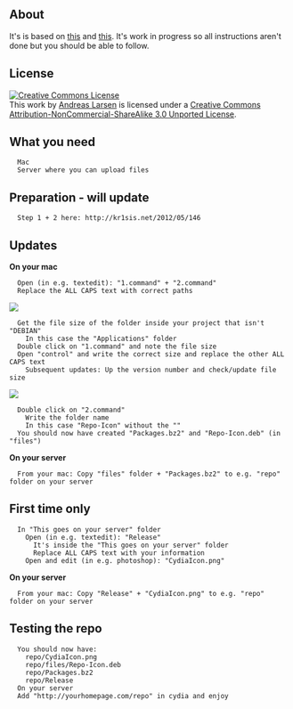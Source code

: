About
---
It's is based on [this](http://www.reddit.com/r/jailbreak/comments/1fi3wr/want_to_make_your_own_cydia_repo_i/) and [this](http://kr1sis.net/2012/05/146). It's work in progress so all instructions aren't done but you should be able to follow.

License
---
<a rel="license" href="http://creativecommons.org/licenses/by-nc-sa/3.0/"><img alt="Creative Commons License" style="border-width:0" src="http://i.creativecommons.org/l/by-nc-sa/3.0/88x31.png" /></a><br />This work by <a xmlns:cc="http://creativecommons.org/ns#" href="http://andreaslarsen.dk" property="cc:attributionName" rel="cc:attributionURL">Andreas Larsen</a> is licensed under a <a rel="license" href="http://creativecommons.org/licenses/by-nc-sa/3.0/">Creative Commons Attribution-NonCommercial-ShareAlike 3.0 Unported License</a>.

What you need
---

      Mac
      Server where you can upload files

Preparation - will update
---

      Step 1 + 2 here: http://kr1sis.net/2012/05/146

Updates
---

**On your mac**

      Open (in e.g. textedit): "1.command" + "2.command"
      Replace the ALL CAPS text with correct paths
      
<img src="http://d.pr/i/pdSB+" />

      Get the file size of the folder inside your project that isn't "DEBIAN"
        In this case the "Applications" folder
      Double click on "1.command" and note the file size
      Open "control" and write the correct size and replace the other ALL CAPS text
        Subsequent updates: Up the version number and check/update file size

<img src="http://d.pr/i/BJFG+" />

      Double click on "2.command"
        Write the folder name
        In this case "Repo-Icon" without the ""
      You should now have created "Packages.bz2" and "Repo-Icon.deb" (in "files")
            
**On your server**

      From your mac: Copy "files" folder + "Packages.bz2" to e.g. "repo" folder on your server


First time only
---

      In "This goes on your server" folder
        Open (in e.g. textedit): "Release"
          It's inside the "This goes on your server" folder
          Replace ALL CAPS text with your information
        Open and edit (in e.g. photoshop): "CydiaIcon.png"

**On your server**

      From your mac: Copy "Release" + "CydiaIcon.png" to e.g. "repo" folder on your server


Testing the repo
---

      You should now have:
        repo/CydiaIcon.png
        repo/files/Repo-Icon.deb
        repo/Packages.bz2
        repo/Release
      On your server
      Add "http://yourhomepage.com/repo" in cydia and enjoy
